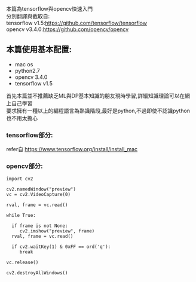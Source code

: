 本篇為tensorflow與opencv快速入門 <br />
分別翻譯與截取自:<br />
tensorflow v1.5:https://github.com/tensorflow/tensorflow<br />
opencv v3.4.0:https://github.com/opencv/opencv<br />

## 本篇使用基本配置:
<ul>
  <li>mac os</li>
  <li>python2.7</li>
  <li>opencv 3.4.0</li>
  <li>tensorflow v1.5</li>
</ul>

首先本篇並不推薦缺乏ML與DP基本知識的朋友現時學習,詳細知識理論可以在網上自己學習<br />
要求擁有一種以上的編程語言為熟識階段,最好是python,不過即使不認識python也不用太擔心<br />

### tensorflow部分:<br />
refer自 https://www.tensorflow.org/install/install_mac<br />

### opencv部分:<br />

```
import cv2

cv2.namedWindow("preview")
vc = cv2.VideoCapture(0)

rval, frame = vc.read()

while True:

  if frame is not None:
     cv2.imshow("preview", frame)
  rval, frame = vc.read()

  if cv2.waitKey(1) & 0xFF == ord('q'):
     break

vc.release()

cv2.destroyAllWindows()

```
